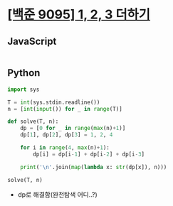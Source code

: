 # [[백준 9095] 1, 2, 3 더하기](https://www.acmicpc.net/problem/9095)
## JavaScript
```js
```
## Python
```py
import sys

T = int(sys.stdin.readline())
n = [int(input()) for _ in range(T)]

def solve(T, n):
    dp = [0 for _ in range(max(n)+1)]
    dp[1], dp[2], dp[3] = 1, 2, 4

    for i in range(4, max(n)+1):
        dp[i] = dp[i-1] + dp[i-2] + dp[i-3]

    print('\n'.join(map(lambda x: str(dp[x]), n)))

solve(T, n)
```
- dp로 해결함(완전탐색 어디..?)